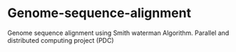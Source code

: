 # Genome-sequence-alignment
Genome sequence alignment using Smith waterman Algorithm. Parallel and distributed computing project (PDC)
